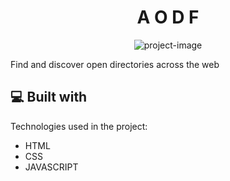 <h1 align="center" id="title">A O D F</h1>

<p align="center"><img src="https://socialify.git.ci/rajuX75/dir-pro/image?custom_description=Find+and+discover+open+directories+across+the+web&amp;description=1&amp;font=Inter&amp;language=1&amp;name=1&amp;owner=1&amp;pattern=Brick+Wall&amp;theme=Light" alt="project-image"></p>

<p id="description">Find and discover open directories across the web</p>

  
  
<h2>💻 Built with</h2>

Technologies used in the project:

*   HTML
*   CSS
*   JAVASCRIPT
